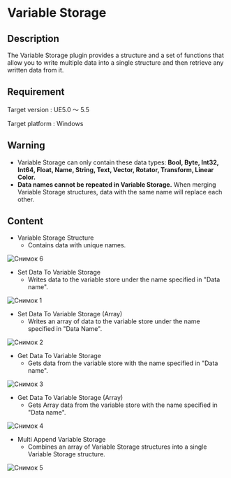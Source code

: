 # Variable Storage
## Description
The Variable Storage plugin provides a structure and a set of functions that allow you to write multiple data into a single structure and then retrieve any written data from it.

## Requirement

Target version : UE5.0 ～ 5.5

Target platform : Windows

## Warning
  - Variable Storage can only contain these data types: **Bool, Byte, Int32, Int64, Float, Name, String, Text, Vector, Rotator, Transform, Linear Color.**
  - **Data names cannot be repeated in Variable Storage.** When merging Variable Storage structures, data with the same name will replace each other.

## Content
* Variable Storage Structure
  - Contains data with unique names.

![Снимок 6](https://github.com/user-attachments/assets/c618f2b2-d27d-4ee2-bc70-9f47c4b46150)

* Set Data To Variable Storage 
  - Writes data to the variable store under the name specified in "Data name".

![Снимок 1](https://github.com/user-attachments/assets/09176942-532c-4059-9ea6-b80940fcd74d)

* Set Data To Variable Storage (Array)
  - Writes an array of data to the variable store under the name specified in "Data Name".

![Снимок 2](https://github.com/user-attachments/assets/ee84a2f2-2b4a-4a44-9679-327af34b8a6e)

* Get Data To Variable Storage
  - Gets data from the variable store with the name specified in "Data name".

![Снимок 3](https://github.com/user-attachments/assets/0c579df6-e967-4a05-8e7b-27151ec51123)

* Get Data To Variable Storage (Array)
  - Gets Array data from the variable store with the name specified in "Data name".
  
![Снимок 4](https://github.com/user-attachments/assets/4fef224e-1ed1-4880-9f8f-80e6f93a0f6b)

* Multi Append Variable Storage
  - Combines an array of Variable Storage structures into a single Variable Storage structure.

![Снимок 5](https://github.com/user-attachments/assets/f7c8feb2-c89d-4bcc-b377-4a289fe63bdb)

